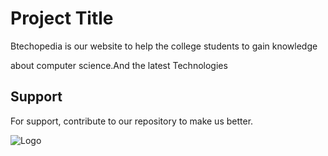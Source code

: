 
# Project Title

Btechopedia is our website to help the college students to gain knowledge 

about computer science.And the latest Technologies 






## Support

For support, contribute to our repository to make us better.


![Logo](https://dev-to-uploads.s3.amazonaws.com/uploads/articles/th5xamgrr6se0x5ro4g6.png)

